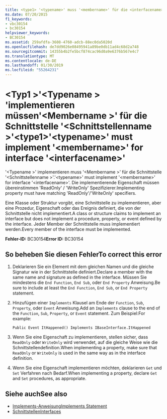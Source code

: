 ```yaml
---
title: <type1> '<typename>' muss '<membername>' für die <interfacename>-Schnittstelle implementieren.
ms.date: 07/20/2015
f1_keywords:
- vbc30154
- bc30154
helpviewer_keywords:
- BC30154
ms.assetid: 259afdfa-3608-4760-adcb-88ec0da5020d
ms.openlocfilehash: de7dd9026e08495941a89be0db11ad4c68d2a748
ms.sourcegitcommit: 14355b4b2fe5bcf874cac96d0a9e6376b567e4c7
ms.translationtype: MT
ms.contentlocale: de-DE
ms.lasthandoff: 01/30/2019
ms.locfileid: "55264231"
---
```

# <a name="type1typename-must-implement-membername-for-interface-interfacename"></a><span data-ttu-id="a27ca-102">\<Typ1 >'\<Typename > 'implementieren müssen'\<Membername >' für die Schnittstelle '\<Schnittstellenname >'</span><span class="sxs-lookup"><span data-stu-id="a27ca-102">\<type1>'\<typename>' must implement '\<membername>' for interface '\<interfacename>'</span></span>
<span data-ttu-id="a27ca-103">'\<Typename >' implementieren muss '\<Membername >' für die Schnittstelle '\<Schnittstellenname >'.</span><span class="sxs-lookup"><span data-stu-id="a27ca-103">'\<typename>' must implement '\<membername>' for interface '\<interfacename>'.</span></span> <span data-ttu-id="a27ca-104">Die implementierende Eigenschaft müssen übereinstimmen 'ReadOnly' / 'WriteOnly' Spezifizierer.</span><span class="sxs-lookup"><span data-stu-id="a27ca-104">Implementing property must have matching 'ReadOnly'/'WriteOnly' specifiers.</span></span>  
  
 <span data-ttu-id="a27ca-105">Eine Klasse oder Struktur vorgibt, eine Schnittstelle zu implementieren, aber eine Prozedur, Eigenschaft oder das Ereignis definiert, die von der Schnittstelle nicht implementiert.</span><span class="sxs-lookup"><span data-stu-id="a27ca-105">A class or structure claims to implement an interface but does not implement a procedure, property, or event defined by the interface.</span></span> <span data-ttu-id="a27ca-106">Jeder Member der Schnittstelle muss implementiert werden.</span><span class="sxs-lookup"><span data-stu-id="a27ca-106">Every member of the interface must be implemented.</span></span>  
  
 <span data-ttu-id="a27ca-107">**Fehler-ID:** BC30154</span><span class="sxs-lookup"><span data-stu-id="a27ca-107">**Error ID:** BC30154</span></span>  
  
## <a name="to-correct-this-error"></a><span data-ttu-id="a27ca-108">So beheben Sie diesen Fehler</span><span class="sxs-lookup"><span data-stu-id="a27ca-108">To correct this error</span></span>  
  
1.  <span data-ttu-id="a27ca-109">Deklarieren Sie ein Element mit dem gleichen Namen und die gleiche Signatur wie in der Schnittstelle definiert.</span><span class="sxs-lookup"><span data-stu-id="a27ca-109">Declare a member with the same name and signature as defined in the interface.</span></span> <span data-ttu-id="a27ca-110">Müssen Sie mindestens die `End Function`, `End Sub`, oder `End Property` Anweisung.</span><span class="sxs-lookup"><span data-stu-id="a27ca-110">Be sure to include at least the `End Function`, `End Sub`, or `End Property` statement.</span></span>  
  
2.  <span data-ttu-id="a27ca-111">Hinzufügen einer `Implements` Klausel am Ende der `Function`, `Sub`, `Property`, oder `Event` Anweisung.</span><span class="sxs-lookup"><span data-stu-id="a27ca-111">Add an `Implements` clause to the end of the `Function`, `Sub`, `Property`, or `Event` statement.</span></span> <span data-ttu-id="a27ca-112">Zum Beispiel:</span><span class="sxs-lookup"><span data-stu-id="a27ca-112">For example:</span></span>  
  
    ```  
    Public Event ItHappened() Implements IBaseInterface.ItHappened  
    ```  
  
3.  <span data-ttu-id="a27ca-113">Wenn Sie eine Eigenschaft zu implementieren, stellen sicher, dass `ReadOnly` oder `WriteOnly` wird verwendet, auf die gleiche Weise wie die Schnittstellendefinition.</span><span class="sxs-lookup"><span data-stu-id="a27ca-113">When implementing a property, make sure that `ReadOnly` or `WriteOnly` is used in the same way as in the interface definition.</span></span>  
  
4.  <span data-ttu-id="a27ca-114">Wenn Sie eine Eigenschaft implementieren möchten, deklarieren `Get` und `Set` Verfahren nach Bedarf.</span><span class="sxs-lookup"><span data-stu-id="a27ca-114">When implementing a property, declare `Get` and `Set` procedures, as appropriate.</span></span>  
  
## <a name="see-also"></a><span data-ttu-id="a27ca-115">Siehe auch</span><span class="sxs-lookup"><span data-stu-id="a27ca-115">See also</span></span>
- [<span data-ttu-id="a27ca-116">Implements-Anweisung</span><span class="sxs-lookup"><span data-stu-id="a27ca-116">Implements Statement</span></span>](../../../visual-basic/language-reference/statements/implements-statement.md)
- [<span data-ttu-id="a27ca-117">Schnittstellen</span><span class="sxs-lookup"><span data-stu-id="a27ca-117">Interfaces</span></span>](../../../visual-basic/programming-guide/language-features/interfaces/index.md)
